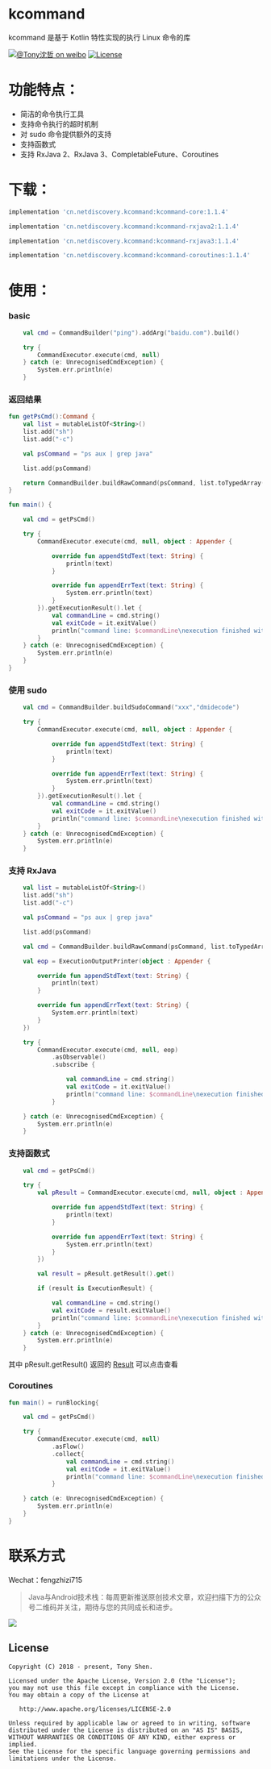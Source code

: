 # kcommand

kcommand 是基于 Kotlin 特性实现的执行 Linux 命令的库

[![@Tony沈哲 on weibo](https://img.shields.io/badge/weibo-%40Tony%E6%B2%88%E5%93%B2-blue.svg)](http://www.weibo.com/fengzhizi715)
[![License](https://img.shields.io/badge/license-Apache%202-lightgrey.svg)](https://www.apache.org/licenses/LICENSE-2.0.html)


# 功能特点：

* 简洁的命令执行工具
* 支持命令执行的超时机制
* 对 sudo 命令提供额外的支持
* 支持函数式
* 支持 RxJava 2、RxJava 3、CompletableFuture、Coroutines


# 下载：

```groovy
implementation 'cn.netdiscovery.kcommand:kcommand-core:1.1.4'
```

```groovy
implementation 'cn.netdiscovery.kcommand:kcommand-rxjava2:1.1.4'
```

```groovy
implementation 'cn.netdiscovery.kcommand:kcommand-rxjava3:1.1.4'
```

```groovy
implementation 'cn.netdiscovery.kcommand:kcommand-coroutines:1.1.4'
```

# 使用：

### basic

```kotlin
    val cmd = CommandBuilder("ping").addArg("baidu.com").build()

    try {
        CommandExecutor.execute(cmd, null)
    } catch (e: UnrecognisedCmdException) {
        System.err.println(e)
    }
```

### 返回结果

```kotlin
fun getPsCmd():Command {
    val list = mutableListOf<String>()
    list.add("sh")
    list.add("-c")

    val psCommand = "ps aux | grep java"

    list.add(psCommand)

    return CommandBuilder.buildRawCommand(psCommand, list.toTypedArray())
}

fun main() {

    val cmd = getPsCmd()

    try {
        CommandExecutor.execute(cmd, null, object : Appender {

            override fun appendStdText(text: String) {
                println(text)
            }

            override fun appendErrText(text: String) {
                System.err.println(text)
            }
        }).getExecutionResult().let {
            val commandLine = cmd.string()
            val exitCode = it.exitValue()
            println("command line: $commandLine\nexecution finished with exit code: $exitCode\n\n")
        }
    } catch (e: UnrecognisedCmdException) {
        System.err.println(e)
    }
}
```

### 使用 sudo 

```kotlin
    val cmd = CommandBuilder.buildSudoCommand("xxx","dmidecode")

    try {
        CommandExecutor.execute(cmd, null, object : Appender {

            override fun appendStdText(text: String) {
                println(text)
            }

            override fun appendErrText(text: String) {
                System.err.println(text)
            }
        }).getExecutionResult().let {
            val commandLine = cmd.string()
            val exitCode = it.exitValue()
            println("command line: $commandLine\nexecution finished with exit code: $exitCode\n\n")
        }
    } catch (e: UnrecognisedCmdException) {
        System.err.println(e)
    }
``` 

### 支持 RxJava 

```kotlin
    val list = mutableListOf<String>()
    list.add("sh")
    list.add("-c")

    val psCommand = "ps aux | grep java"

    list.add(psCommand)

    val cmd = CommandBuilder.buildRawCommand(psCommand, list.toTypedArray())

    val eop = ExecutionOutputPrinter(object : Appender {

        override fun appendStdText(text: String) {
            println(text)
        }

        override fun appendErrText(text: String) {
            System.err.println(text)
        }
    })

    try {
        CommandExecutor.execute(cmd, null, eop)
            .asObservable()
            .subscribe {

                val commandLine = cmd.string()
                val exitCode = it.exitValue()
                println("command line: $commandLine\nexecution finished with exit code: $exitCode\n\n")
            }

    } catch (e: UnrecognisedCmdException) {
        System.err.println(e)
    }
```

### 支持函数式

```kotlin
    val cmd = getPsCmd()

    try {
        val pResult = CommandExecutor.execute(cmd, null, object : Appender {

            override fun appendStdText(text: String) {
                println(text)
            }

            override fun appendErrText(text: String) {
                System.err.println(text)
            }
        })

        val result = pResult.getResult().get()

        if (result is ExecutionResult) {

            val commandLine = cmd.string()
            val exitCode = result.exitValue()
            println("command line: $commandLine\nexecution finished with exit code: $exitCode\n\n")
        }
    } catch (e: UnrecognisedCmdException) {
        System.err.println(e)
    }
```

其中 pResult.getResult() 返回的 [Result](https://github.com/fengzhizi715/kcommand/blob/master/core/src/main/kotlin/cn/netdiscovery/command/function/Result.kt) 可以点击查看


### Coroutines

```kotlin
fun main() = runBlocking{

    val cmd = getPsCmd()

    try {
        CommandExecutor.execute(cmd, null)
            .asFlow()
            .collect{
                val commandLine = cmd.string()
                val exitCode = it.exitValue()
                println("command line: $commandLine\nexecution finished with exit code: $exitCode\n\n")
            }

    } catch (e: UnrecognisedCmdException) {
        System.err.println(e)
    }
}
```

联系方式
===

Wechat：fengzhizi715


> Java与Android技术栈：每周更新推送原创技术文章，欢迎扫描下方的公众号二维码并关注，期待与您的共同成长和进步。

![](https://github.com/fengzhizi715/NetDiscovery/blob/master/images/gzh.jpeg)

License
-------

    Copyright (C) 2018 - present, Tony Shen.

    Licensed under the Apache License, Version 2.0 (the "License");
    you may not use this file except in compliance with the License.
    You may obtain a copy of the License at

       http://www.apache.org/licenses/LICENSE-2.0

    Unless required by applicable law or agreed to in writing, software
    distributed under the License is distributed on an "AS IS" BASIS,
    WITHOUT WARRANTIES OR CONDITIONS OF ANY KIND, either express or implied.
    See the License for the specific language governing permissions and
    limitations under the License.